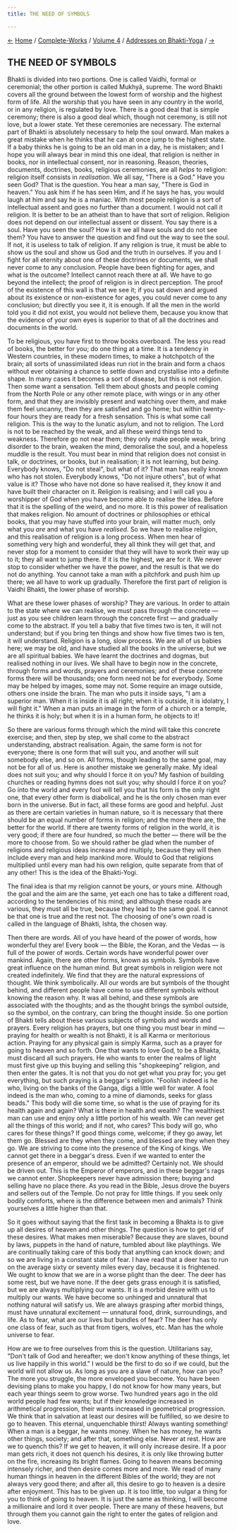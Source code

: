 ```yaml
---
title: THE NEED OF SYMBOLS

---
```

<div>

[←](the_teacher_of_spirituality.htm) [Home](../../../index.htm) /
[Complete-Works](../../complete_works.htm) / [Volume
4](../volume_4_contents.htm) / [Addresses on
Bhakti-Yoga](addresses_on_bhakti-yoga_contents.htm)
/ [→](the_chief_symbols.htm)

  

## THE NEED OF SYMBOLS

Bhakti is divided into two portions. One is called Vaidhi, formal or
ceremonial; the other portion is called Mukhyâ, supreme. The word Bhakti
covers all the ground between the lowest form of worship and the highest
form of life. All the worship that you have seen in any country in the
world, or in any religion, is regulated by love. There is a good deal
that is simple ceremony; there is also a good deal which, though not
ceremony, is still not love, but a lower state. Yet these ceremonies are
necessary. The external part of Bhakti is absolutely necessary to help
the soul onward. Man makes a great mistake when he thinks that he can at
once jump to the highest state. If a baby thinks he is going to be an
old man in a day, he is mistaken; and I hope you will always bear in
mind this one ideal, that religion is neither in books, nor in
intellectual consent, nor in reasoning. Reason, theories, documents,
doctrines, books, religious ceremonies, are all *helps* to religion:
religion itself consists in *realisation*. We all say, "There is a God."
Have you seen God? That is the question. You hear a man say, "There is
God in heaven." You ask him if he has seen Him, and if he says he has,
you would laugh at him and say he is a maniac. With most people religion
is a sort of intellectual assent and goes no further than a document. I
would not call it religion. It is better to be an atheist than to have
that sort of religion. Religion does not depend on our intellectual
assent or dissent. You say there is a soul. Have you seen the soul? How
is it we all have souls and do not see them? You have to answer the
question and find out the way to see the soul. If not, it is useless to
talk of religion. If any religion is true, it must be able to show us
the soul and show us God and the truth in ourselves. If you and I fight
for all eternity about one of these doctrines or documents, we shall
never come to any conclusion. People have been fighting for ages, and
what is the outcome? Intellect cannot reach there at all. We have to go
beyond the intellect; the proof of religion is in direct perception. The
proof of the existence of this wall is that we see it; if you sat down
and argued about its existence or non-existence for ages, you could
never come to any conclusion; but directly you see it, it is enough. If
all the men in the world told you it did not exist, you would not
believe them, because you know that the evidence of your own eyes is
superior to that of all the doctrines and documents in the world.

To be religious, you have first to throw books overboard. The less you
read of books, the better for you; do one thing at a time. It is a
tendency in Western countries, in these modern times, to make a
hotchpotch of the brain; all sorts of unassimilated ideas run riot in
the brain and form a chaos without ever obtaining a chance to settle
down and crystallise into a definite shape. In many cases it becomes a
sort of disease, but this is not religion. Then some want a sensation.
Tell them about ghosts and people coming from the North Pole or any
other remote place, with wings or in any other form, and that they are
invisibly present and watching over them, and make them feel uncanny,
then they are satisfied and go home; but within twenty-four hours they
are ready for a fresh sensation. This is what some call religion. This
is the way to the lunatic asylum, and not to religion. The Lord is not
to be reached by the weak, and all these weird things tend to weakness.
Therefore go not near them; they only make people weak, bring disorder
to the brain, weaken the mind, demoralise the soul, and a hopeless
muddle is the result. You must bear in mind that religion does not
consist in talk, or doctrines, or books, but in realisation; it is not
learning, but *being*. Everybody knows, "Do not steal", but what of it?
That man has really known who has not stolen. Everybody knows, "Do not
injure others", but of what value is it? Those who have not done so have
realised it, they know it and have built their character on it. Religion
is realising; and I will call you a worshipper of God when you have
become able to realise the Idea. Before that it is the spelling of the
weird, and no more. It is this power of realisation that makes religion.
No amount of doctrines or philosophies or ethical books, that you may
have stuffed into your brain, will matter much, only what you *are* and
what you have *realised*. So we have to realise religion, and this
realisation of religion is a long process. When men hear of something
very high and wonderful, they all think they will get that, and never
stop for a moment to consider that they will have to work their way up
to it; they all want to jump there. If it is the highest, we are for it.
We never stop to consider whether we have the power, and the result is
that we do not do anything. You cannot take a man with a pitchfork and
push him up there; we all have to work up gradually. Therefore the first
part of religion is Vaidhi Bhakti, the lower phase of worship.

What are these lower phases of worship? They are various. In order to
attain to the state where we can realise, we must pass through the
concrete — just as you see children learn through the concrete first —
and gradually come to the abstract. If you tell a baby that five times
two is ten, it will not understand; but if you bring ten things and show
how five times two is ten, it will understand. Religion is a long, slow
process. We are all of us babies here; we may be old, and have studied
all the books in the universe, but we are all spiritual babies. We have
learnt the doctrines and dogmas, but realised nothing in our lives. We
shall have to begin now in the concrete, through forms and words,
prayers and ceremonies; and of these concrete forms there will be
thousands; one form need not be for everybody. Some may be helped by
images, some may not. Some require an image outside, others one inside
the brain. The man who puts it inside says, "I am a superior man. When
it is inside it is all right; when it is outside, it is idolatry, I will
fight it." When a man puts an image in the form of a church or a temple,
he thinks it is holy; but when it is in a human form, he objects to it!

So there are various forms through which the mind will take this
concrete exercise; and then, step by step, we shall come to the abstract
understanding, abstract realisation. Again, the same form is not for
everyone; there is one form that will suit you, and another will suit
somebody else, and so on. All forms, though leading to the same goal,
may not be for all of us. Here is another mistake we generally make. My
ideal does not suit you; and why should I force it on you? My fashion of
building churches or reading hymns does not suit you; why should I force
it on you? Go into the world and every fool will tell you that his form
is the only right one, that every other form is diabolical, and he is
the only chosen man ever born in the universe. But in fact, all these
forms are good and helpful. Just as there are certain varieties in human
nature, so it is necessary that there should be an equal number of forms
in religion; and the more there are, the better for the world. If there
are twenty forms of religion in the world, it is very good; if there are
four hundred, so much the better — there will be the more to choose
from. So we should rather be glad when the number of religions and
religious ideas increase and multiply, because they will then include
every man and help mankind more. Would to God that religions multiplied
until every man had his own religion, quite separate from that of any
other! This is the idea of the Bhakti-Yogi.

The final idea is that my religion cannot be yours, or yours mine.
Although the goal and the aim are the same, yet each one has to take a
different road, according to the tendencies of his mind; and although
these roads are various, they must all be true, because they lead to the
same goal. It cannot be that one is true and the rest not. The choosing
of one's own road is called in the language of Bhakti, Ishta, the chosen
way.

Then there are words. All of you have heard of the power of words, how
wonderful they are! Every book — the Bible, the Koran, and the Vedas —
is full of the power of words. Certain words have wonderful power over
mankind. Again, there are other forms, known as symbols. Symbols have
great influence on the human mind. But great symbols in religion were
not created indefinitely. We find that they are the natural expressions
of thought. We think symbolically. All our words are but symbols of the
thought behind, and different people have come to use different symbols
without knowing the reason why. It was all behind, and these symbols are
associated with the thoughts; and as the thought brings the symbol
outside, so the symbol, on the contrary, can bring the thought inside.
So one portion of Bhakti tells about these various subjects of symbols
and words and prayers. Every religion has prayers, but one thing you
must bear in mind — praying for health or wealth is not Bhakti, it is
all Karma or meritorious action. Praying for any physical gain is simply
Karma, such as a prayer for going to heaven and so forth. One that wants
to love God, to be a Bhakta, must discard all such prayers. He who wants
to enter the realms of light must first give up this buying and selling
this "shopkeeping" religion, and then enter the gates. It is not that
you do not get what you pray for; you get everything, but such praying
is a beggar's religion. "Foolish indeed is he who, living on the banks
of the Ganga, digs a little well for water. A fool indeed is the man
who, coming to a mine of diamonds, seeks for glass beads." This body
will die some time, so what is the use of praying for its health again
and again? What is there in health and wealth? The wealthiest man can
use and enjoy only a little portion of his wealth. We can never get all
the things of this world; and if not, who cares? This body will go, who
cares for these things? If good things come, welcome; if they go away,
let them go. Blessed are they when they come, and blessed are they when
they go. We are striving to come into the presence of the King of kings.
We cannot get there in a beggar's dress. Even if we wanted to enter the
presence of an emperor, should we be admitted? Certainly not. We should
be driven out. This is the Emperor of emperors, and in these beggar's
rags we cannot enter. Shopkeepers never have admission there; buying and
selling have no place there. As you read in the Bible, Jesus drove the
buyers and sellers out of the Temple. Do not pray for little things. If
you seek only bodily comforts, where is the difference between men and
animals? Think yourselves a little higher than that.

So it goes without saying that the first task in becoming a Bhakta is to
give up all desires of heaven and other things. The question is how to
get rid of these desires. What makes men miserable? Because they are
slaves, bound by laws, puppets in the hand of nature, tumbled about like
playthings. We are continually taking care of this body that anything
can knock down; and so we are living in a constant state of fear. I have
read that a deer has to run on the average sixty or seventy miles every
day, because it is frightened. We ought to know that we are in a worse
plight than the deer. The deer has some rest, but we have none. If the
deer gets grass enough it is satisfied, but we are always multiplying
our wants. It is a morbid desire with us to multiply our wants. We have
become so unhinged and unnatural that nothing natural will satisfy us.
We are always grasping after morbid things, must have unnatural
excitement — unnatural food, drink, surroundings, and life. As to fear,
what are our lives but bundles of fear? The deer has only one class of
fear, such as that from tigers, wolves, etc. Man has the whole universe
to fear.

How are we to free ourselves from this is the question. Utilitarians
say, "Don't talk of God and hereafter; we don't know anything of these
things, let us live happily in this world." I would be the first to do
so if we could, but the world will not allow us. As long as you are a
slave of nature, how can you? The more you struggle, the more enveloped
you become. You have been devising plans to make you happy, I do not
know for how many years, but each year things seem to grow worse. Two
hundred years ago in the old world people had few wants; but if their
knowledge increased in arithmetical progression, their wants increased
in geometrical progression. We think that in salvation at least our
desires will be fulfilled, so we desire to go to heaven. This eternal,
unquenchable thirst! Always wanting something! When a man is a beggar,
he wants money. When he has money, he wants other things, society; and
after that, something else. Never at rest. How are we to quench this? If
we get to heaven, it will only increase desire. If a poor man gets rich,
it does not quench his desires, it is only like throwing butter on the
fire, increasing its bright flames. Going to heaven means becoming
intensely richer, and then desire comes more and more. We read of many
human things in heaven in the different Bibles of the world; they are
not always very good there; and after all, this desire to go to heaven
is a desire after enjoyment. This has to be given up. It is too little,
too vulgar a thing for you to think of going to heaven. It is just the
same as thinking, I will become a millionaire and lord it over people.
There are many of these heavens, but through them you cannot gain the
right to enter the gates of religion and love.

</div>
